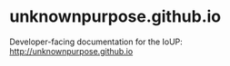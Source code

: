 # unknownpurpose.github.io
Developer-facing documentation for the IoUP: http://unknownpurpose.github.io
